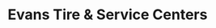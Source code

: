 ---
title: "Evans Tire & Service Centers"
url: /el-cajon/evans-tire-and-service-centers/
shop: tyres
---